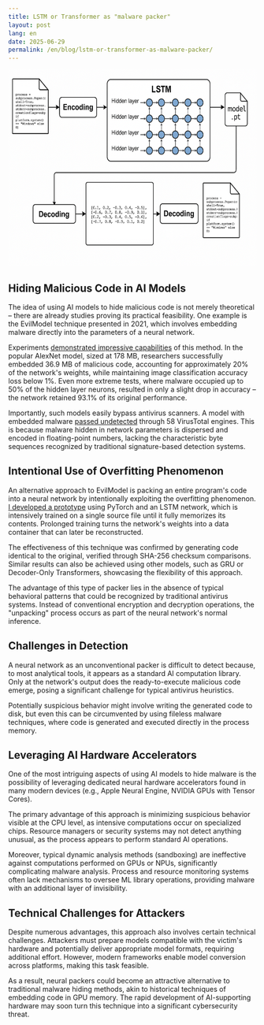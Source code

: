 ```yaml
---
title: LSTM or Transformer as "malware packer"
layout: post
lang: en
date: 2025-06-29
permalink: /en/blog/lstm-or-transformer-as-malware-packer/
---
```


<img width="600" height="400" src="/assets/img/projects/lstm-packer.png" alt="LSTM or Transformer as malware packer">

## Hiding Malicious Code in AI Models

The idea of using AI models to hide malicious code is not merely theoretical – there are already studies proving its practical feasibility. One example is the EvilModel technique presented in 2021, which involves embedding malware directly into the parameters of a neural network.

Experiments [demonstrated impressive capabilities](https://ar5iv.labs.arxiv.org/html/2107.08590) of this method. In the popular AlexNet model, sized at 178 MB, researchers successfully embedded 36.9 MB of malicious code, accounting for approximately 20% of the network's weights, while maintaining image classification accuracy loss below 1%. Even more extreme tests, where malware occupied up to 50% of the hidden layer neurons, resulted in only a slight drop in accuracy – the network retained 93.1% of its original performance.

Importantly, such models easily bypass antivirus scanners. A model with embedded malware [passed undetected](https://stareintothelightsmypretties.jore.cc/news/n0385327/) through 58 VirusTotal engines. This is because malware hidden in network parameters is dispersed and encoded in floating-point numbers, lacking the characteristic byte sequences recognized by traditional signature-based detection systems.

## Intentional Use of Overfitting Phenomenon

An alternative approach to EvilModel is packing an entire program's code into a neural network by intentionally exploiting the overfitting phenomenon. [I developed a prototype](https://github.com/piotrmaciejbednarski/lstm-memorizer) using PyTorch and an LSTM network, which is intensively trained on a single source file until it fully memorizes its contents. Prolonged training turns the network's weights into a data container that can later be reconstructed.

The effectiveness of this technique was confirmed by generating code identical to the original, verified through SHA-256 checksum comparisons. Similar results can also be achieved using other models, such as GRU or Decoder-Only Transformers, showcasing the flexibility of this approach.

The advantage of this type of packer lies in the absence of typical behavioral patterns that could be recognized by traditional antivirus systems. Instead of conventional encryption and decryption operations, the "unpacking" process occurs as part of the neural network's normal inference.

## Challenges in Detection

A neural network as an unconventional packer is difficult to detect because, to most analytical tools, it appears as a standard AI computation library. Only at the network's output does the ready-to-execute malicious code emerge, posing a significant challenge for typical antivirus heuristics.

Potentially suspicious behavior might involve writing the generated code to disk, but even this can be circumvented by using fileless malware techniques, where code is generated and executed directly in the process memory.

## Leveraging AI Hardware Accelerators

One of the most intriguing aspects of using AI models to hide malware is the possibility of leveraging dedicated neural hardware accelerators found in many modern devices (e.g., Apple Neural Engine, NVIDIA GPUs with Tensor Cores).

The primary advantage of this approach is minimizing suspicious behavior visible at the CPU level, as intensive computations occur on specialized chips. Resource managers or security systems may not detect anything unusual, as the process appears to perform standard AI operations.

Moreover, typical dynamic analysis methods (sandboxing) are ineffective against computations performed on GPUs or NPUs, significantly complicating malware analysis. Process and resource monitoring systems often lack mechanisms to oversee ML library operations, providing malware with an additional layer of invisibility.

## Technical Challenges for Attackers

Despite numerous advantages, this approach also involves certain technical challenges. Attackers must prepare models compatible with the victim's hardware and potentially deliver appropriate model formats, requiring additional effort. However, modern frameworks enable model conversion across platforms, making this task feasible.

As a result, neural packers could become an attractive alternative to traditional malware hiding methods, akin to historical techniques of embedding code in GPU memory. The rapid development of AI-supporting hardware may soon turn this technique into a significant cybersecurity threat.